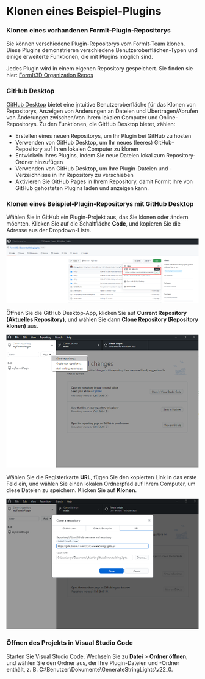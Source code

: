 # Klonen eines Beispiel-Plugins

### Klonen eines vorhandenen FormIt-Plugin-Repositorys

Sie können verschiedene Plugin-Repositorys vom FormIt-Team klonen. Diese Plugins demonstrieren verschiedene Benutzeroberflächen-Typen und einige erweiterte Funktionen, die mit Plugins möglich sind.

Jedes Plugin wird in einem eigenen Repository gespeichert. Sie finden sie hier: [FormIt3D Organization Repos](https://github.com/FormIt3D)

### GitHub Desktop

[GitHub Desktop](https://desktop.github.com) bietet eine intuitive Benutzeroberfläche für das Klonen von Repositorys, Anzeigen von Änderungen an Dateien und Übertragen/Abrufen von Änderungen zwischen/von Ihrem lokalen Computer und Online-Repositorys. Zu den Funktionen, die GitHub Desktop bietet, zählen:

* Erstellen eines neuen Repositorys, um Ihr Plugin bei GitHub zu hosten
* Verwenden von GitHub Desktop, um Ihr neues (leeres) GitHub-Repository auf Ihren lokalen Computer zu klonen
* Entwickeln Ihres Plugins, indem Sie neue Dateien lokal zum Repository-Ordner hinzufügen
* Verwenden von GitHub Desktop, um Ihre Plugin-Dateien und -Verzeichnisse in Ihr Repository zu verschieben
* Aktivieren Sie GitHub Pages in Ihrem Repository, damit FormIt Ihre von GitHub gehosteten Plugins laden und anzeigen kann.

### Klonen eines Beispiel-Plugin-Repositorys mit GitHub Desktop

Wählen Sie in GitHub ein Plugin-Projekt aus, das Sie klonen oder ändern möchten. Klicken Sie auf die Schaltfläche **Code**, und kopieren Sie die Adresse aus der Dropdown-Liste.

![](<../../../.gitbook/assets/image (78).png>)

Öffnen Sie die GitHub Desktop-App, klicken Sie auf **Current Repository (Aktuelles Repository)**, und wählen Sie dann **Clone Repository (Repository klonen)** aus.

![](<../../../.gitbook/assets/image (26).png>)

Wählen Sie die Registerkarte **URL**, fügen Sie den kopierten Link in das erste Feld ein, und wählen Sie einen lokalen Ordnerpfad auf Ihrem Computer, um diese Dateien zu speichern. Klicken Sie auf **Klonen**.

![](<../../../.gitbook/assets/image (46).png>)

### Öffnen des Projekts in Visual Studio Code

Starten Sie Visual Studio Code. Wechseln Sie zu **Datei** > **Ordner öffnen**, und wählen Sie den Ordner aus, der Ihre Plugin-Dateien und -Ordner enthält, z. B. C:\Benutzer\Dokumente\GenerateStringLights\v22\_0.


